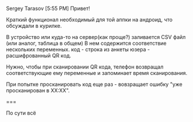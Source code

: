 Sergey Tarasov
[5:55 PM]
Привет!

Краткий функционал необходимый для той аппки на андроид, что обсуждали в курилке.

В устройство или куда-то на сервер(как проще?) заливается CSV файл (или аналог, таблица в общем)
В нем содержится соответствие нескольких переменных.
код - строка из анкеты юзера - расшифрованный QR код.

Нужно, чтобы при сканировании QR кода, телефон возвращал соответствующие ему переменные и запоминает время сканирования.

При попытке просканировать код еще раз - вовзращает ошибку "уже просканирован в ХХ:ХХ".

===

По сути всё